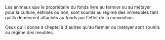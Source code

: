  Les animaux que le propriétaire du fonds livre au fermier ou au métayer pour la culture, estimés ou non, sont soumis au régime des immeubles tant qu'ils demeurent attachés au fonds par l'effet de la convention.


  

 Ceux qu'il donne à cheptel à d'autres qu'au fermier ou métayer sont soumis au régime des meubles.


  
